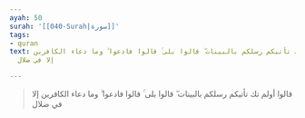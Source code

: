 ```yaml
---
ayah: 50
surah: '[[040-Surah|سورة]]'
tags:
- quran
text: قالوا أولم تك تأتيكم رسلكم بالبينات ۖ قالوا بلى ۚ قالوا فادعوا ۗ وما دعاء الكافرين
  إلا في ضلال

---
```

> قالوا أولم تك تأتيكم رسلكم بالبينات ۖ قالوا بلى ۚ قالوا فادعوا ۗ وما دعاء الكافرين إلا في ضلال
